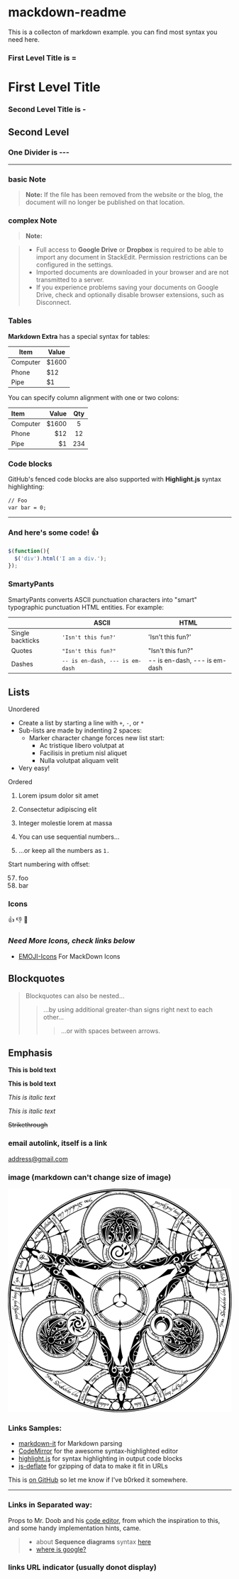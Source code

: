 # mackdown-readme
This is a collecton of markdown example. you can find most syntax you need here.

### First Level Title is =
First Level Title
=

### Second Level Title is -
Second Level
-

### One Divider is ---
---

### basic Note
> **Note:** If the file has been removed from the website or the blog, the document will no longer be published on that location.

### complex Note
> **Note:**

> - Full access to **Google Drive** or **Dropbox** is required to be able to import any document in StackEdit. Permission restrictions can be configured in the settings.
> - Imported documents are downloaded in your browser and are not transmitted to a server.
> - If you experience problems saving your documents on Google Drive, check and optionally disable browser extensions, such as Disconnect.

### Tables

**Markdown Extra** has a special syntax for tables:

Item     | Value
-------- | ---
Computer | $1600
Phone    | $12
Pipe     | $1

You can specify column alignment with one or two colons:

| Item     | Value | Qty   |
| :------- | ----: | :---: |
| Computer | $1600 |  5    |
| Phone    | $12   |  12   |
| Pipe     | $1    |  234  |

### Code blocks

GitHub's fenced code blocks are also supported with **Highlight.js** syntax highlighting:

```
// Foo
var bar = 0;
```
---

### And here's some code! :+1:

```javascript
$(function(){
  $('div').html('I am a div.');
});
```

### SmartyPants

SmartyPants converts ASCII punctuation characters into "smart" typographic punctuation HTML entities. For example:

|                  | ASCII                        | HTML              |
 ----------------- | ---------------------------- | ------------------
| Single backticks | `'Isn't this fun?'`            | 'Isn't this fun?' |
| Quotes           | `"Isn't this fun?"`            | "Isn't this fun?" |
| Dashes           | `-- is en-dash, --- is em-dash` | -- is en-dash, --- is em-dash |

## Lists

Unordered

+ Create a list by starting a line with `+`, `-`, or `*`
+ Sub-lists are made by indenting 2 spaces:
  - Marker character change forces new list start:
    * Ac tristique libero volutpat at
    + Facilisis in pretium nisl aliquet
    - Nulla volutpat aliquam velit
+ Very easy!

Ordered

1. Lorem ipsum dolor sit amet
2. Consectetur adipiscing elit
3. Integer molestie lorem at massa


1. You can use sequential numbers...
1. ...or keep all the numbers as `1.`

Start numbering with offset:

57. foo
1. bar

### Icons
:+1:
:-1:
:shit:

### *Need More Icons, check links below*
* [EMOJI-Icons](http://www.webpagefx.com/tools/emoji-cheat-sheet/) For MackDown Icons

## Blockquotes

> Blockquotes can also be nested...
>> ...by using additional greater-than signs right next to each other...
> > > ...or with spaces between arrows.

## Emphasis

**This is bold text**

__This is bold text__

*This is italic text*

_This is italic text_

~~Strikethrough~~

### email autolink, itself is a link
<address@gmail.com>

### image (markdown can't change size of image)
![alt tag](https://github.com/Vinci-da-Gama/mackdown-readme/blob/master/public/images/matic-symbol.png)

### Links Samples:

 * [markdown-it](https://github.com/markdown-it/markdown-it) for Markdown parsing
 * [CodeMirror](http://codemirror.net/) for the awesome syntax-highlighted editor
 * [highlight.js](http://softwaremaniacs.org/soft/highlight/en/) for syntax highlighting in output code blocks
 * [js-deflate](https://github.com/dankogai/js-deflate) for gzipping of data to make it fit in URLs

 This is [on GitHub](https://github.com/jbt/markdown-editor) so let me know if I've b0rked it somewhere.

---

### Links in Separated way:

Props to Mr. Doob and his [code editor][-1], from which
the inspiration to this, and some handy implementation hints, came.

> - about **Sequence diagrams** syntax [here][0]
> - [where is google?][1]

### links URL indicator (usually donot display)
[-1]: http://mrdoob.com/projects/code-editor/
[0]: http://bramp.github.io/js-sequence-diagrams/
[1]: https://www.google.com/?gfe_rd=cr&ei=FjjiVuzCE63u8weE7rD4Bw&gws_rd=cr&fg=1
